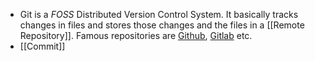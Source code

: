 - Git is a *FOSS* Distributed Version Control System. It basically tracks changes in files and stores those changes and the files in a [[Remote Repository]]. 
  Famous repositories are [Github](www.github.com), [Gitlab](www.gitlab.com) etc.
- [[Commit]]